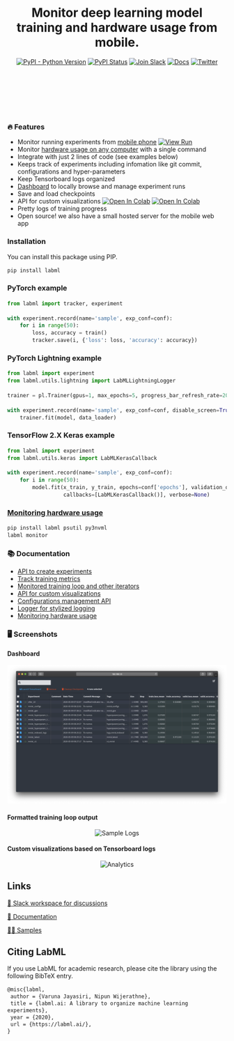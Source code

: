 <div align="center" style="margin-bottom: 100px;">

<!--
<img src="https://raw.githubusercontent.com/lab-ml/lab/master/images/lab_logo.png" width="150" alt="">
-->

<h1>Monitor deep learning model training and hardware usage from mobile.</h1>

[![PyPI - Python Version](https://badge.fury.io/py/labml.svg)](https://badge.fury.io/py/labml)
[![PyPI Status](https://pepy.tech/badge/labml)](https://pepy.tech/project/labml)
[![Join Slack](https://img.shields.io/badge/slack-chat-green.svg?logo=slack)](https://join.slack.com/t/labforml/shared_invite/zt-egj9zvq9-Dl3hhZqobexgT7aVKnD14g/)
[![Docs](https://img.shields.io/badge/labml-docs-blue)](https://docs.labml.ai/)
[![Twitter](https://img.shields.io/twitter/follow/labmlai?style=social)](https://twitter.com/labmlai?ref_src=twsrc%5Etfw)

<img src="https://github.com/lab-ml/lab/blob/master/images/cover.png" alt=""/>
</div>

### 🔥 Features

* Monitor running experiments from [mobile phone](https://github.com/lab-ml/app)
[![View Run](https://img.shields.io/badge/labml-experiment-brightgreen)](https://app.labml.ai/run/9e7f39e047e811ebbaff2b26e3148b3d)
* Monitor [hardware usage on any computer](https://github.com/lab-ml/labml/blob/master/guides/hardware_monitoring.md) with a single command
* Integrate with just 2 lines of code (see examples below)
* Keeps track of experiments including infomation like git commit, configurations and hyper-parameters
* Keep Tensorboard logs organized
* [Dashboard](https://github.com/lab-ml/dashboard/) to locally browse and manage experiment runs
* Save and load checkpoints
* API for custom visualizations
[![Open In Colab](https://colab.research.google.com/assets/colab-badge.svg)](https://colab.research.google.com/github/lab-ml/samples/blob/master/labml_samples/pytorch/stocks/analysis.ipynb)
[![Open In Colab](https://colab.research.google.com/assets/colab-badge.svg)](https://colab.research.google.com/github/vpj/poker/blob/master/kuhn_cfr/kuhn_cfr.ipynb)
* Pretty logs of training progress
* Open source! we also have a small hosted server for the mobile web app


### Installation

You can install this package using PIP.

```bash
pip install labml
```

### PyTorch example

```python
from labml import tracker, experiment

with experiment.record(name='sample', exp_conf=conf):
    for i in range(50):
        loss, accuracy = train()
        tracker.save(i, {'loss': loss, 'accuracy': accuracy})
```

### PyTorch Lightning example

```python
from labml import experiment
from labml.utils.lightning import LabMLLightningLogger

trainer = pl.Trainer(gpus=1, max_epochs=5, progress_bar_refresh_rate=20, logger=LabMLLightningLogger())

with experiment.record(name='sample', exp_conf=conf, disable_screen=True):
    trainer.fit(model, data_loader)
```

### TensorFlow 2.X Keras example

```python
from labml import experiment
from labml.utils.keras import LabMLKerasCallback

with experiment.record(name='sample', exp_conf=conf):
    for i in range(50):
        model.fit(x_train, y_train, epochs=conf['epochs'], validation_data=(x_test, y_test),
                  callbacks=[LabMLKerasCallback()], verbose=None)
```

### [Monitoring hardware usage](https://github.com/lab-ml/labml/blob/master/guides/hardware_monitoring.md)

```sh
pip install labml psutil py3nvml
labml monitor
```

### 📚 Documentation

* [API to create experiments](https://docs.labml.ai/guide/experiment.html)
* [Track training metrics](https://docs.labml.ai/guide/tracker.html)
* [Monitored training loop and other iterators](https://docs.labml.ai/guide/monit.html)
* [API for custom visualizations](https://docs.labml.ai/guide/analytics.html)
* [Configurations management API](https://docs.labml.ai/guide/configs.html)
* [Logger for stylized logging](https://docs.labml.ai/guide/logger.html)
* [Monitoring hardware usage](https://github.com/lab-ml/labml/blob/master/guides/hardware_monitoring.md)

### 🖥 Screenshots

#### Dashboard

<div align="center">
    <img src="https://raw.githubusercontent.com/lab-ml/dashboard/master/images/screenshots/dashboard_table.png" alt="Dashboard Screenshot"/>
</div>

#### Formatted training loop output

<div align="center">
    <img src="https://raw.githubusercontent.com/vpj/lab/master/images/logger_sample.png" alt="Sample Logs"/>
</div>

#### Custom visualizations based on Tensorboard logs

<div align="center">
    <img src="https://raw.githubusercontent.com/vpj/lab/master/images/analytics.png" width="500" alt="Analytics"/>
</div>

## Links

[💬 Slack workspace for discussions](https://join.slack.com/t/labforml/shared_invite/zt-egj9zvq9-Dl3hhZqobexgT7aVKnD14g/)

[📗 Documentation](https://docs.labml.ai)

[👨‍🏫 Samples](https://github.com/lab-ml/samples)


## Citing LabML

If you use LabML for academic research, please cite the library using the following BibTeX entry.


```bibtext
@misc{labml,
 author = {Varuna Jayasiri, Nipun Wijerathne},
 title = {labml.ai: A library to organize machine learning experiments},
 year = {2020},
 url = {https://labml.ai/},
}
```
